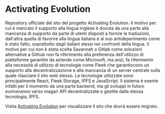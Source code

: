 <h1>Activating Evolution</h2>

Repository ufficiale del sito del progetto Activating Evolution.
Il motivo per cui è mancato il supporto alla lingua inglese è dovuta da una parte alla mancanza di supporto da parte di utenti disposti a fornire le traduzioni, dall'altra quella di favorire alla lingua italiana e al suo antideperimento come è stato fatto, soprattutto dagli italiani stessi nei confronti della lingua.
Il motivo per cui non è stata scelta Savannah o Gitlab come soluzioni alternative a Github non fa riferimento alla preferenza dell'utilizzo di piattaforme garantite da aziende come Microsoft, ma anzi, fa riferimento alla necessità di utilizzo di tecnologie come Fleek che garantiscono un supporto alla decentralizzazione e alla mancanza di un server centrale sulla quale rilasciare il sito web stesso.
Le tecnologie utilizzate sono principalmente React, Fleek Storage, IPFS e JavaScript. Il sistema è esente infatti per il momento da una parte backend, ma gli sviluppi in futuro evolveranno verso magari API decentralizzate e gestite dalla stessa tecnologia, IPFS.

Visita <a href="https://www.activatingevolution.com">Activating Evolution</a> per visualizzare il sito che dovrà essere migrato.

